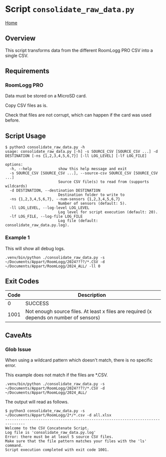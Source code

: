 # Script `consolidate_raw_data.py`

[Home](README.md)

## Overview

This script transforms data from the different RoomLogg PRO CSV into a single CSV.

## Requirements

### RoomLogg PRO

Data must be stored on a MicroSD card.

Copy CSV files as is.

Check that files are not corrupt, which can happen if the card was used before.

## Script Usage

```shell
$ python3 consolidate_raw_data.py -h
usage: consolidate_raw_data.py [-h] -s SOURCE_CSV [SOURCE_CSV ...] -d DESTINATION [-ns {1,2,3,4,5,6,7}] [-ll LOG_LEVEL] [-lf LOG_FILE]

options:
  -h, --help            show this help message and exit
  -s SOURCE_CSV [SOURCE_CSV ...], --source-csv SOURCE_CSV [SOURCE_CSV ...]
                        Source CSV file(s) to read from (supports wildcards)
  -d DESTINATION, --destination DESTINATION
                        Destination folder to write to
  -ns {1,2,3,4,5,6,7}, --num-sensors {1,2,3,4,5,6,7}
                        Number of sensors (default: 5).
  -ll LOG_LEVEL, --log-level LOG_LEVEL
                        Log level for script execution (default: 20).
  -lf LOG_FILE, --log-file LOG_FILE
                        Log file (default: consolidate_raw_data.py.log).
```

### Example 1

This will show all debug logs.

```shell
.venv/bin/python ./consolidate_raw_data.py -s ~/Documents/Appart/RoomLogg/2024????/*.CSV -d ~/Documents/Appart/RoomLogg/2024_ALL/ -ll 0
```

## Exit Codes

|Code|Description|
|---|---|
|0|SUCCESS|
|1001|Not enough source files. At least x files are required (x depends on number of sensors)|

## CaveAts

### Glob Issue

When using a wildcard pattern which doesn't match, there is no specific error.

This example does not match if the files are *.CSV.

```shell
.venv/bin/python ./consolidate_raw_data.py -s ~/Documents/Appart/RoomLogg/2024????/*.CSV -d ~/Documents/Appart/RoomLogg/2024_ALL/
```

The output will read as follows.

```log
$ python3 consolidate_raw_data.py -s ~/Documents/Appart/RoomLogg/2*/*.csv -d all.xlsx
-------------------------------------------------------------------------------
Welcome to the CSV Concatenate Script.
Log file is 'consolidate_raw_data.py.log'
Error: there must be at least 5 source CSV files.
Make sure that the file pattern matches your files with the 'ls' command.
Script execution completed with exit code 1001.
```
